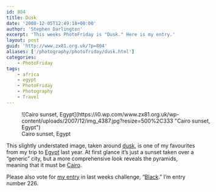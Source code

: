 ```yaml
---
id: 804
title: Dusk
date: '2008-12-05T12:49:18+00:00'
author: 'Stephen Darlington'
excerpt: 'This weeks PhotoFriday is "Dusk." Here is my entry.'
layout: post
guid: 'http://www.zx81.org.uk/?p=804'
aliases: ['/photography/photofriday/dusk.html']
categories:
    - PhotoFriday
tags:
    - africa
    - egypt
    - PhotoFriday
    - Photography
    - Travel
---
```


<figure aria-describedby="caption-attachment-1061" class="wp-caption aligncenter" id="attachment_1061" style="width: 500px">![Cairo sunset, Egypt](https://i0.wp.com/www.zx81.org.uk/wp-content/uploads/2007/12/img_4387.jpg?resize=500%2C333 "Cairo sunset, Egypt")<figcaption class="wp-caption-text" id="caption-attachment-1061">Cairo sunset, Egypt</figcaption></figure>

This slightly understated image, taken around [dusk](http://www.photofriday.com/archives/challenge/000831.php), is one of my favourites from my trip to [Egypt](http://www.zx81.org.uk/travel/jordan-and-egypt.html) last year. At first glance it’s just a sunset taken over a “generic” city, but a more comprehensive look reveals the pyramids, meaning that it must be [Cairo](http://www.zx81.org.uk/travel/egypt-cairo.html).

Please also vote for [my entry](http://www.zx81.org.uk/photography/photofriday/black.html) in last weeks challenge, “[Black](http://www.photofriday.com/linkviewer.php?id=829).” I’m entry number 226.